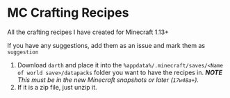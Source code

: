 # MC Crafting Recipes
All the crafting recipes I have created for Minecraft 1.13+

If you have any suggestions, add them as an issue and mark them as `suggestion`

1. Download  `darth` and place it into the `%appdata%/.minecraft/saves/<Name of world save>/datapacks` folder you want to have the recipes in.
***NOTE** This must be in the new Minecraft snapshots or later (`17w48a+`).*
1. If it is a zip file, just unzip it.
